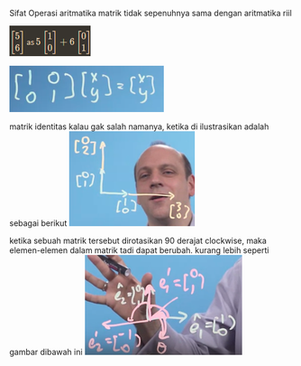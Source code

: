 Sifat Operasi aritmatika matrik tidak sepenuhnya sama dengan aritmatika riil

![f6fbd2d14b43ca0337f14cefd7ef676e.png](../../../../_resources/f6fbd2d14b43ca0337f14cefd7ef676e.png)

![483f3a2844bb1e348b81be629e415da9.png](../../../../_resources/483f3a2844bb1e348b81be629e415da9.png)

matrik identitas kalau gak salah namanya, ketika di ilustrasikan adalah sebagai berikut
![fc590f1d5c5747032060340ac541abff.png](../../../../_resources/fc590f1d5c5747032060340ac541abff.png)

ketika sebuah matrik tersebut dirotasikan 90 derajat clockwise, maka elemen-elemen dalam matrik tadi dapat berubah. kurang lebih seperti gambar dibawah ini
![89bb7c80c95acdba5f09bce3c6d18bf9.png](../../../../_resources/89bb7c80c95acdba5f09bce3c6d18bf9.png)

